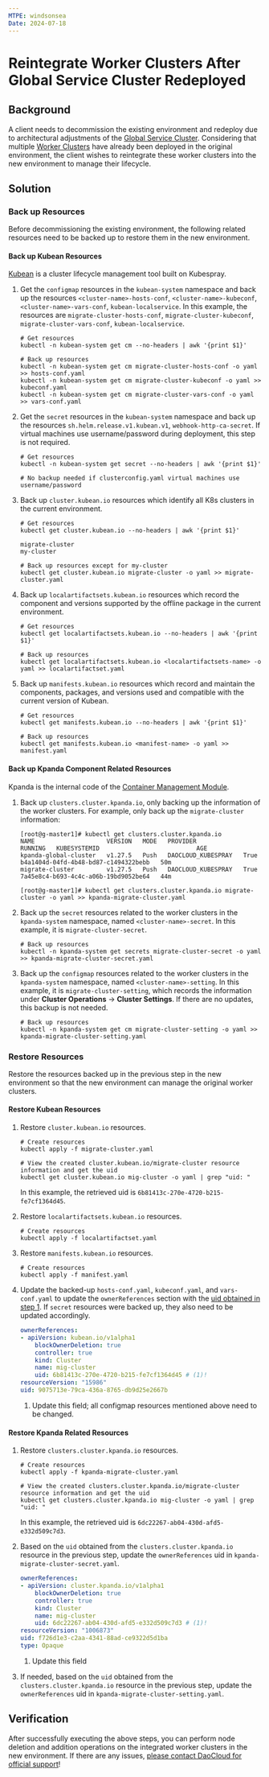 ```yaml
---
MTPE: windsonsea
Date: 2024-07-18
---
```


# Reintegrate Worker Clusters After Global Service Cluster Redeployed

## Background

A client needs to decommission the existing environment and redeploy due to architectural adjustments of the
[Global Service Cluster](../../kpanda/user-guide/clusters/cluster-role.md#global-service-cluster).
Considering that multiple [Worker Clusters](../../kpanda/user-guide/clusters/cluster-role.md#worker-clusters)
have already been deployed in the original environment, the client wishes to reintegrate these worker clusters
into the new environment to manage their lifecycle.

## Solution

### Back up Resources

Before decommissioning the existing environment, the following related resources need
to be backed up to restore them in the new environment.

#### Back up Kubean Resources

[Kubean](../../community/kubean.md) is a cluster lifecycle management tool built on Kubespray.

1. Get the `configmap` resources in the `kubean-system` namespace and back up the resources `<cluster-name>-hosts-conf`, `<cluster-name>-kubeconf`, `<cluster-name>-vars-conf`, `kubean-localservice`. In this example, the resources are `migrate-cluster-hosts-conf`, `migrate-cluster-kubeconf`, `migrate-cluster-vars-conf`, `kubean-localservice`.

    ```shell
    # Get resources
    kubectl -n kubean-system get cm --no-headers | awk '{print $1}'

    # Back up resources
    kubectl -n kubean-system get cm migrate-cluster-hosts-conf -o yaml >> hosts-conf.yaml
    kubectl -n kubean-system get cm migrate-cluster-kubeconf -o yaml >> kubeconf.yaml
    kubectl -n kubean-system get cm migrate-cluster-vars-conf -o yaml >> vars-conf.yaml
    ```

2. Get the `secret` resources in the `kubean-system` namespace and back up the resources `sh.helm.release.v1.kubean.v1`,
   `webhook-http-ca-secret`. If virtual machines use username/password during deployment, this step is not required.

    ```shell
    # Get resources
    kubectl -n kubean-system get secret --no-headers | awk '{print $1}'

    # No backup needed if clusterconfig.yaml virtual machines use username/password
    ```

3. Back up `cluster.kubean.io` resources which identify all K8s clusters in the current environment.

    ```shell
    # Get resources
    kubectl get cluster.kubean.io --no-headers | awk '{print $1}'

    migrate-cluster
    my-cluster
    ```

    ```shell
    # Back up resources except for my-cluster
    kubectl get cluster.kubean.io migrate-cluster -o yaml >> migrate-cluster.yaml
    ```

4. Back up `localartifactsets.kubean.io` resources which record the component and versions
   supported by the offline package in the current environment.

    ```shell
    # Get resources
    kubectl get localartifactsets.kubean.io --no-headers | awk '{print $1}'

    # Back up resources
    kubectl get localartifactsets.kubean.io <localartifactsets-name> -o yaml >> localartifactset.yaml
    ```

5. Back up `manifests.kubean.io` resources which record and maintain the components, packages,
   and versions used and compatible with the current version of Kubean.

    ```shell
    # Get resources
    kubectl get manifests.kubean.io --no-headers | awk '{print $1}'

    # Back up resources
    kubectl get manifests.kubean.io <manifest-name> -o yaml >> manifest.yaml
    ```

#### Back up Kpanda Component Related Resources

Kpanda is the internal code of the [Container Management Module](../../kpanda/intro/index.md).

1. Back up `clusters.cluster.kpanda.io`, only backing up the information of the worker clusters.
   For example, only back up the `migrate-cluster` information:

    ```shell
    [root@g-master1]# kubectl get clusters.cluster.kpanda.io
    NAME                    VERSION   MODE   PROVIDER             RUNNING   KUBESYSTEMID                           AGE
    kpanda-global-cluster   v1.27.5   Push   DAOCLOUD_KUBESPRAY   True      b4a1404d-04fd-4b48-bd87-c1494322bebb   50m
    migrate-cluster         v1.27.5   Push   DAOCLOUD_KUBESPRAY   True      7a45e8c4-b693-4c4c-a06b-19bd9052be64   44m

    [root@g-master1]# kubectl get clusters.cluster.kpanda.io migrate-cluster -o yaml >> kpanda-migrate-cluster.yaml
    ```

2. Back up the `secret` resources related to the worker clusters in the `kpanda-system` namespace,
   named `<cluster-name>-secret`. In this example, it is `migrate-cluster-secret`.

    ```shell
    # Back up resources
    kubectl -n kpanda-system get secrets migrate-cluster-secret -o yaml >> kpanda-migrate-cluster-secret.yaml
    ```

3. Back up the `configmap` resources related to the worker clusters in the `kpanda-system` namespace,
   named `<cluster-name>-setting`. In this example, it is `migrate-cluster-setting`, which records
   the information under **Cluster Operations** -> **Cluster Settings**. If there are no updates, this backup is not needed.

    ```shell
    # Back up resources
    kubectl -n kpanda-system get cm migrate-cluster-setting -o yaml >> kpanda-migrate-cluster-setting.yaml
    ```

### Restore Resources

Restore the resources backed up in the previous step in the new environment
so that the new environment can manage the original worker clusters.

#### Restore Kubean Resources

1. Restore `cluster.kubean.io` resources.

    ```shell
    # Create resources
    kubectl apply -f migrate-cluster.yaml
    ```

    ```shell
    # View the created cluster.kubean.io/migrate-cluster resource information and get the uid 
    kubectl get cluster.kubean.io mig-cluster -o yaml | grep "uid: "
    ```

    In this example, the retrieved uid is `6b81413c-270e-4720-b215-fe7cf1364d45`.

2. Restore `localartifactsets.kubean.io` resources.

    ```shell
    # Create resources
    kubectl apply -f localartifactset.yaml
    ```

3. Restore `manifests.kubean.io` resources.

    ```shell
    # Create resources
    kubectl apply -f manifest.yaml
    ```

4. Update the backed-up `hosts-conf.yaml`, `kubeconf.yaml`, and `vars-conf.yaml` to update the `ownerReferences` section
   with the [uid obtained in step 1](#restore-kubean-resources). If `secret` resources were backed up,
   they also need to be updated accordingly.

    ```yaml
    ownerReferences:
    - apiVersion: kubean.io/v1alpha1
        blockOwnerDeletion: true
        controller: true
        kind: Cluster
        name: mig-cluster
        uid: 6b81413c-270e-4720-b215-fe7cf1364d45 # (1)!
    resourceVersion: "15986"
    uid: 9075713e-79ca-436a-8765-db9d25e2667b
    ```

    1. Update this field; all configmap resources mentioned above need to be changed.

#### Restore Kpanda Related Resources

1. Restore `clusters.cluster.kpanda.io` resources.

    ```shell
    # Create resources
    kubectl apply -f kpanda-migrate-cluster.yaml
    ```

    ```shell
    # View the created clusters.cluster.kpanda.io/migrate-cluster resource information and get the uid 
    kubectl get clusters.cluster.kpanda.io mig-cluster -o yaml | grep "uid: "
    ```

    In this example, the retrieved uid is `6dc22267-ab04-430d-afd5-e332d509c7d3`.

2. Based on the `uid` obtained from the `clusters.cluster.kpanda.io` resource in the previous step,
   update the `ownerReferences` uid in `kpanda-migrate-cluster-secret.yaml`.

    ```yaml
    ownerReferences:
    - apiVersion: cluster.kpanda.io/v1alpha1
        blockOwnerDeletion: true
        controller: true
        kind: Cluster
        name: mig-cluster
        uid: 6dc22267-ab04-430d-afd5-e332d509c7d3 # (1)!
    resourceVersion: "1006873"
    uid: f726d1e3-c2aa-4341-88ad-ce9322d5d1ba
    type: Opaque
    ```

    1. Update this field

3. If needed, based on the `uid` obtained from the `clusters.cluster.kpanda.io` resource in the previous step,
   update the `ownerReferences` uid in `kpanda-migrate-cluster-setting.yaml`.

## Verification

After successfully executing the above steps, you can perform node deletion and addition operations on
the integrated worker clusters in the new environment. If there are any issues,
[please contact DaoCloud for official support](../index.md#contact-us)!
